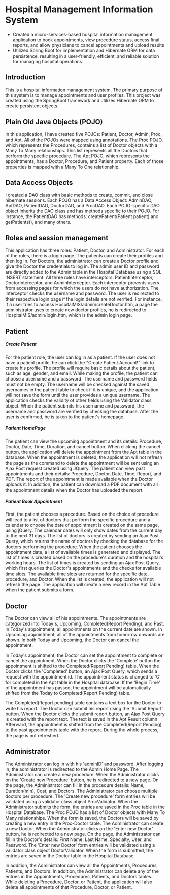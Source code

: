 # Hospital Management Information System

* Created a micro-services-based hospital information management application to book appointments, view procedure status, access final reports, and allow physicians to cancel appointments and upload results
* Utilized Spring Boot for implementation and Hibernate ORM for data persistence, resulting in a user-friendly, efficient, and reliable solution for managing hospital operations


## Introduction
This is a hospital information management system. The primary purpose of this system is to manage appointments and user profiles. This project was created using the SpringBoot framework and utilizes Hibernate ORM to create persistent objects.

## Plain Old Java Objects (POJO)
In this application, I have created five POJOs: Patient, Doctor, Admin, Proc, and Apt. All of the POJOs were mapped using annotations. The Proc POJO, which represents the Procedures, contains a list of Doctor objects with a Many To Many relationships. This list represents all the Doctors that perform the specific procedure. The Apt POJO, which represents the appointments, has a Doctor, Procedure, and Patient property. Each of those properties is mapped with a Many To One relationship.

## Data Access Objects
I created a DAO class with basic methods to create, commit, and close hibernate sessions. Each POJO has a Data Access Object: AdminDAO, AptDAO, PatientDAO, DoctorDAO, and ProcDAO. Each POJO-specific DAO object inherits the DAO class and has methods specific to their POJO. For instance, the PatientDAO has methods: createPatient(Patient patient) and getPatients(), and many others.

## Roles and session management
This application has three roles: Patient, Doctor, and Administrator. For each of the roles, there is a login page. The patients can create their profiles and then log in. For Doctors, the administrator can create a Doctor profile and give the Doctor the credentials to log in. The admin user ID and password are directly added to the Admin table in the Hospital Database using a SQL INSERT statement. All three roles have interceptors: PatientInterceptor, DoctorInterceptor, and AdminInterceptor. Each interceptor prevents users from accessing pages for which the users do not have authorization. The interceptor checks the username and password. The user is redirected to their respective login page if the login details are not verified. For instance, if a user tries to access HospitalMIS/admin/createDoctor.htm, a page the administrator uses to create new doctor profiles, he is redirected to HospitalMIS/admin/login.htm, which is the admin login page.
 
 
## Patient
##### Create Patient
For the patient role, the user can log in as a patient. If the user does not have a patient profile, he can click the "Create Patient Account!" link to create his profile. The profile will require basic details about the patient, such as age, gender, and email. While making the profile, the patient can choose a username and a password. The username and password fields must not be empty.
The username will be checked against the saved usernames in the patient table to check if it is unique, and the application will not save the form until the user provides a unique username. The application checks the validity of other fields using the Validator class object. When the patient submits his username and password, the username and password are verified by checking the database. After the user is confirmed, he is taken to the patient's homepage.
##### Patient HomePage
The patient can view the upcoming appointment and its details: Procedure, Doctor, Date, Time, Duration, and cancel button. When clicking the cancel button, the application will delete the appointment from the Apt table in the database. When the appointment is deleted, the application will not refresh the page as the command to delete the appointment will be sent using an Ajax Post request created using JQuery. The patient can view past appointments and their details: Procedure, Doctor, Date, Time, Report, and PDF. The report of the appointment is made available when the Doctor uploads it. In addition, the patient can download a PDF document with all the appointment details when the Doctor has uploaded the report.
 
##### Patient Book Appointment
First, the patient chooses a procedure. Based on the choice of procedure will lead to a list of doctors that perform the specific procedure and a calendar to choose the date of appointment is created on the same page, using jQuery. The calendar dates will only show dates from the current day to the next 31 days. The list of doctors is created by sending an Ajax Post Query, which returns the name of doctors by checking the database for the doctors performing the procedure. When the patient chooses the appointment date, a list of available times is generated and displayed. The list of times is created based on the procedure's duration and the hospital's working hours. The list of times is created by sending an Ajax Post Query, which first queries the Doctor's appointments and the checks for available time slots. The available time slots are returned for the specific date, procedure, and Doctor. When the list is created, the application will not refresh the page. The application will create a new record in the Apt Table when the patient submits a form.

 
## Doctor
The Doctor can view all of his appointments. The appointments are categorized into Today's, Upcoming, Completed(Report Pending), and Past. In Today's appointment, all appointments on the current date are shown. In Upcoming appointment, all of the appointments from tomorrow onwards are shown. In both Today and Upcoming, the Doctor can cancel the appointment.

In Today's appointment, the Doctor can set the appointment to complete or cancel the appointment. When the Doctor clicks the 'Complete' button the appointment is shifted to the Completed(Report Pending) table. When the Doctor clicks the 'Completed' button, an Ajax Post Query, which sends a request with the appointment id. The appointment status is changed to 'C' for completed in the Apt table in the Hospital database. If the 'Begin Time' of the appointment has passed, the appointment will be automatically shifted from the Today to Completed(Report Pending) table.

The Completed(Report pending) table contains a text box for the Doctor to write his report. The Doctor can submit his report using the 'Submit Report' button. When the Doctor clicks the submit report button, an Ajax Post Query is created with the report text. The text is saved in the Apt Result column. Afterward, the appointment is shifted from the Completed(Report Pending) to the past appointments table with the report. During the whole process, the page is not refreshed.

 
## Administrator
The Administrator can log in with his 'adminID' and password. After logging in, the administrator is redirected to the Admin Home Page.
The Administrator can create a new procedure. When the Administrator clicks on the 'Create new Procedure' button, he is redirected to a new page. On the page, the Administrator can fill in the procedure details: Name, Duration(min), Cost, and Doctors. The Administrator can choose multiple doctors per procedure. The 'Create new procedure' form entries will be validated using a validator class object ProcValidator. When the Administrator submits the form, the entries are saved in the Proc table in the Hospital Database. The Proc POJO has a list of Doctor objects with Many To Many relationships. When the form is saved, the Doctors will be saved by creating a new entry in the Proc-Doctor table.
The Administrator can create a new Doctor. When the Administrator clicks on the 'Enter new Doctor' button, he is redirected to a new page. On the page, the Administrator can fill in the Doctor's details: First Name, Last Name, Specialty, User, and Password. The 'Enter new Doctor' form entries will be validated using a validator class object DoctorValidator. When the form is submitted, the entries are saved in the Doctor table in the Hospital Database.

In addition, the Administrator can view all the Appointments, Procedures, Patients, and Doctors. In addition, the Administrator can delete any of the entries in the Appointments, Procedures, Patients, and Doctors tables. While deleting a Procedure, Doctor, or Patient, the application will also delete all appointments of that Procedure, Doctor, or Patient.
